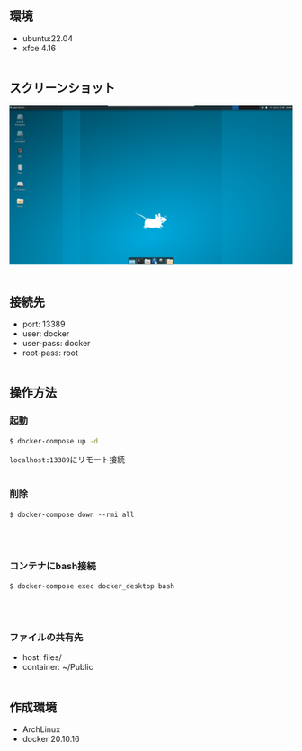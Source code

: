 ## 環境

- ubuntu:22.04
- xfce 4.16
<br></br>

## スクリーンショット

<img src="./screenshot.png" alt="デスクトップイメージ" />
<br></br>

## 接続先

- port: 13389
- user: docker
- user-pass: docker
- root-pass: root
<br></br>

## 操作方法

### 起動
~~~bash
$ docker-compose up -d
~~~

`localhost:13389`にリモート接続
<br></br>

### 削除
~~~
$ docker-compose down --rmi all
~~~
<br></br>

### コンテナにbash接続
~~~
$ docker-compose exec docker_desktop bash
~~~
<br></br>

### ファイルの共有先
- host: files/
- container: ~/Public
<br></br>

## 作成環境

- ArchLinux
- docker 20.10.16